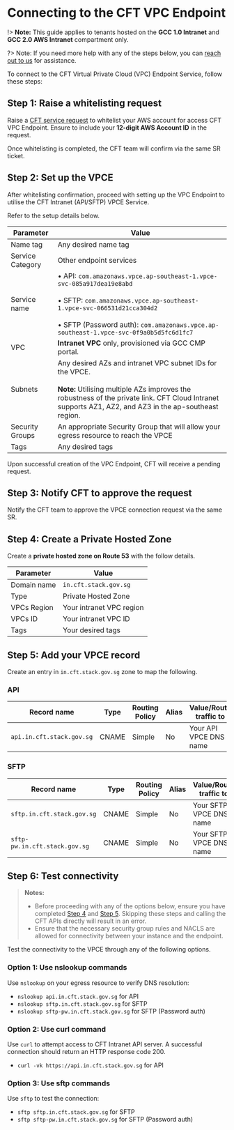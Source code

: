 # Connecting to the CFT VPC Endpoint

!> **Note:**  This guide applies to tenants hosted on the **GCC 1.0 Intranet** and **GCC 2.0 AWS Intranet** compartment only.

?> Note: If you need more help with any of the steps below, you can [reach out to us](http://go.gov.sg/cft-sm) for assistance.

To connect to the CFT Virtual Private Cloud (VPC) Endpoint Service, follow these steps:

## Step 1: Raise a whitelisting request

Raise a [CFT service request](http://go.gov.sg/cft-sm) to whitelist your AWS account for access CFT VPC Endpoint. Ensure to include your **12-digit AWS Account ID** in the request. 

Once whitelisting is completed, the CFT team will confirm via the same SR ticket.

## Step 2: Set up the VPCE

After whitelisting confirmation, proceed with setting up the VPC Endpoint to utilise the CFT Intranet (API/SFTP) VPCE Service. 

Refer to the setup details below.

| Parameter | Value |
|--|--|
| Name tag | Any desired name tag |
| Service Category | Other endpoint services |
| Service name | • API: `com.amazonaws.vpce.ap-southeast-1.vpce-svc-085a917dea19e8abd`<br><br>• SFTP: `com.amazonaws.vpce.ap-southeast-1.vpce-svc-066531d21cca304d2`<br><br>• SFTP (Password auth): `com.amazonaws.vpce.ap-southeast-1.vpce-svc-0f9a0b5d5fc6d1fc7` |
| VPC | **Intranet VPC** only, provisioned via GCC CMP portal. |
| Subnets | Any desired AZs and intranet VPC subnet IDs for the VPCE. <br><br>**Note:**  Utilising multiple AZs improves the robustness of the private link. CFT Cloud Intranet supports AZ1, AZ2, and AZ3 in the ap-southeast region. |
| Security Groups | An appropriate Security Group that will allow your egress resource to reach the VPCE |
| Tags | Any desired tags |

Upon successful creation of the VPC Endpoint, CFT will receive a pending request.

## Step 3: Notify CFT to approve the request

Notify the CFT team to approve the VPCE connection request via the same SR.


## Step 4: Create a Private Hosted Zone

Create a **private hosted zone on Route 53** with the follow details.

| Parameter | Value |
|--|--|
| Domain name | `in.cft.stack.gov.sg` |
| Type | Private Hosted Zone |
| VPCs Region | Your intranet VPC region |
| VPCs ID | Your intranet VPC ID |
| Tags | Your desired tags |

## Step 5: Add your VPCE record

Create an entry in `in.cft.stack.gov.sg` zone to map the following.

### API

| Record name| Type | Routing Policy | Alias |Value/Route traffic to | TTL |
|--|--|--|--|--|--|
| `api.in.cft.stack.gov.sg` | CNAME | Simple | No | Your API VPCE DNS name | 300 |

### SFTP

| Record name| Type | Routing Policy | Alias |Value/Route traffic to | TTL |
|--|--|--|--|--|--|
| `sftp.in.cft.stack.gov.sg` | CNAME | Simple | No | Your SFTP VPCE DNS name | 300 |
| `sftp-pw.in.cft.stack.gov.sg` | CNAME | Simple | No | Your SFTP VPCE DNS name | 300 |

## Step 6: Test connectivity

> **Notes:** <ul><li>Before proceeding with any of the options below, ensure you have completed [Step 4](#step-4-create-a-private-hosted-zone) and [Step 5](#step-5-add-your-vpce-record). Skipping these steps and calling the CFT APIs directly will result in an error.</li><li>Ensure that the necessary security group rules and NACLS are allowed for connectivity between your instance and the endpoint.</li></ul>

Test the connectivity to the VPCE through any of the following options.

### Option 1: Use nslookup commands

Use `nslookup` on your egress resource to verify DNS resolution:

- `nslookup api.in.cft.stack.gov.sg` for API 
- `nslookup sftp.in.cft.stack.gov.sg` for SFTP
- `nslookup sftp-pw.in.cft.stack.gov.sg` for SFTP (Password auth)

### Option 2: Use curl command

Use `curl` to attempt access to CFT Intranet API server. A successful connection should return an HTTP response code 200.

- `curl -vk https://api.in.cft.stack.gov.sg` for API

### Option 3: Use sftp commands

Use `sftp` to test the connection: 
- `sftp sftp.in.cft.stack.gov.sg` for SFTP
- `sftp sftp-pw.in.cft.stack.gov.sg` for SFTP (Password auth)
